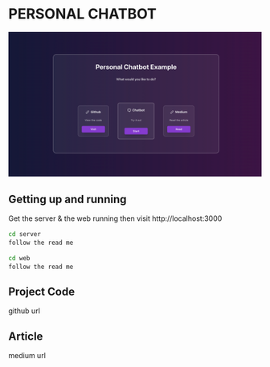 # PERSONAL CHATBOT

![alt text](image.png)

## Getting up and running

Get the server & the web running then visit http://localhost:3000

```bash
cd server
follow the read me
```

```bash
cd web
follow the read me
```

## Project Code

github url

## Article

medium url
